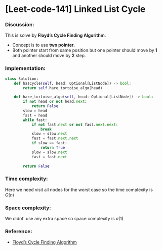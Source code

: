 # [Leet-code-141] Linked List Cycle

### Discussion:

This is solve by **Floyd’s Cycle Finding Algorithm**.

* Concept is to use **two pointer**.
* Both pointer start from same position but one pointer should move by **1** and another should move by **2** step.

### Implementation:

```python
class Solution:
    def hasCycle(self, head: Optional[ListNode]) -> bool:
        return self.hare_tortoise_algo(head)

    def hare_tortoise_algo(self, head: Optional[ListNode]) -> bool:
        if not head or not head.next:
            return False
        slow = head
        fast = head
        while fast:
            if not fast.next or not fast.next.next:
                break
            slow = slow.next
            fast = fast.next.next
            if slow == fast:
                return True
            slow = slow.next
            fast = fast.next
        
        return False
```

### Time complexity:

Here we need visit all nodes for the worst case so the time complexity is $O(n)$

### Space complexity:

We didnt' use any extra space so space complexity is $o(1)$

### Reference:

* [Floyd’s Cycle Finding Algorithm](https://www.geeksforgeeks.org/floyds-cycle-finding-algorithm/#:~:text=Floyd's%20cycle%20finding%20algorithm%20or,fast%20as%20the%20other%20one.)
